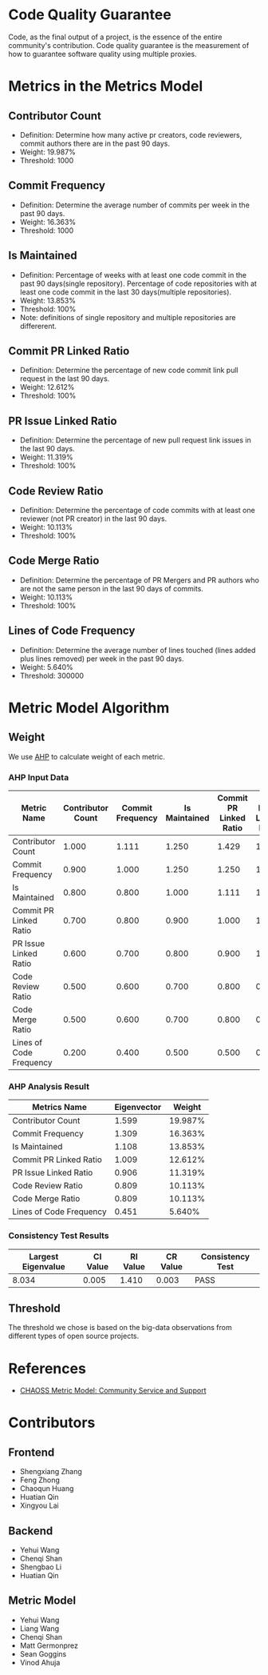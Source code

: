 # Code Quality Guarantee 

Code, as the final output of a project, is the essence of the entire community's contribution. Code quality guarantee is the measurement of how to guarantee software quality using multiple proxies.

# Metrics in the Metrics Model

## Contributor Count

* Definition: Determine how many active pr creators, code reviewers, commit authors there are in the past 90 days.
* Weight: 19.987%
* Threshold: 1000

## Commit Frequency

* Definition: Determine the average number of commits per week in the past 90 days.
* Weight: 16.363%
* Threshold: 1000

## Is Maintained

* Definition: Percentage of weeks with at least one code commit in the past 90 days(single repository). Percentage of code repositories with at least one code commit in the last 30 days(multiple repositories).
* Weight: 13.853%
* Threshold: 100%
* Note: definitions of single repository and multiple repositories are differerent. 

## Commit PR Linked Ratio

* Definition: Determine the percentage of new code commit link pull request in the last 90 days. 
* Weight: 12.612%
* Threshold: 100%

## PR Issue Linked Ratio

* Definition: Determine the percentage of new pull request link issues in the last 90 days. 
* Weight: 11.319%
* Threshold: 100%

## Code Review Ratio

* Definition: Determine the percentage of code commits with at least one reviewer (not PR creator) in the last 90 days. 
* Weight: 10.113%
* Threshold: 100%

## Code Merge Ratio

* Definition: Determine the percentage of PR Mergers and PR authors who are not the same person in the last 90 days of commits. 
* Weight: 10.113%
* Threshold: 100%

## Lines of Code Frequency

* Definition: Determine the average number of lines touched (lines added plus lines removed) per week in the past 90 days. 
* Weight: 5.640%
* Threshold: 300000

# Metric Model Algorithm

## Weight

We use [AHP](https://en.wikipedia.org/wiki/Analytic_hierarchy_process) to calculate weight of each metric.

### AHP Input Data

Metric Name | Contributor Count | Commit Frequency | Is Maintained | Commit PR Linked Ratio | PR Issue Linked Ratio | Code Review Ratio | Code Merge Ratio | Lines of Code Frequency
--- | --- | --- | --- | --- | --- | --- | --- | --- 
Contributor Count |  1.000 | 1.111	| 1.250	| 1.429	| 1.667	| 2.000	| 2.000	| 5.000
Commit Frequency |  0.900 | 1.000	| 1.250	| 1.250	| 1.429	| 1.667	| 1.667	| 2.500
Is Maintained |  0.800 | 0.800	| 1.000	| 1.111	| 1.250	| 1.429	| 1.429	| 2.000
Commit PR Linked Ratio |  0.700 | 0.800	| 0.900	| 1.000	| 1.111	| 1.250	| 1.250	| 2.000
PR Issue Linked Ratio |  0.600 | 0.700	| 0.800	| 0.900	| 1.000	| 1.111	| 1.111	| 2.000
Code Review Ratio |  0.500 | 0.600	| 0.700	| 0.800	| 0.900	| 1.000	| 1.000	| 2.000
Code Merge Ratio |  0.500 | 0.600	| 0.700	| 0.800	| 0.900	| 1.000	| 1.000	| 2.000
Lines of Code Frequency | 0.200 | 0.400	| 0.500	| 0.500	| 0.500	| 0.500	| 0.500	| 1.000

### AHP Analysis Result

Metrics Name | Eigenvector | Weight
--- | --- | ---
Contributor Count |  1.599	| 19.987%	
Commit Frequency |  1.309	| 16.363%
Is Maintained |  1.108	| 13.853%
Commit PR Linked Ratio |  1.009	| 12.612%
PR Issue Linked Ratio |  0.906	| 11.319%
Code Review Ratio |  0.809	| 10.113%
Code Merge Ratio |  0.809	| 10.113%
Lines of Code Frequency | 0.451	| 5.640%

### Consistency Test Results

Largest Eigenvalue | CI Value | RI Value| CR Value | Consistency Test
--- | --- | --- | --- | ---
8.034 | 0.005 | 1.410 | 0.003 | PASS

## Threshold

The threshold we chose is based on the big-data observations from different types of open source projects.

# References

* [CHAOSS Metric Model: Community Service and Support](https://github.com/chaoss/wg-metrics-models/tree/main/metrics-model-libs/community-service-and-support)

# Contributors
## Frontend
* Shengxiang Zhang
* Feng Zhong
* Chaoqun Huang
* Huatian Qin
* Xingyou Lai

## Backend
* Yehui Wang
* Chenqi Shan
* Shengbao Li
* Huatian Qin

## Metric Model
* Yehui Wang
* Liang Wang
* Chenqi Shan 
* Matt Germonprez
* Sean Goggins
* Vinod Ahuja